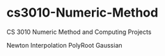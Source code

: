 # cs3010-Numeric-Method
CS 3010 Numeric Method and Computing Projects

Newton Interpolation
PolyRoot
Gaussian
